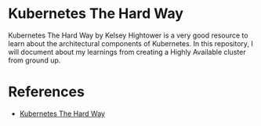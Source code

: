 # Kubernetes The Hard Way

Kubernetes The Hard Way by Kelsey Hightower is a very good resource to learn about the architectural components of Kubernetes. In this repository, I will document about my learnings from creating a Highly Available cluster from ground up.


# References

- [Kubernetes The Hard Way](https://github.com/kelseyhightower/kubernetes-the-hard-way)

